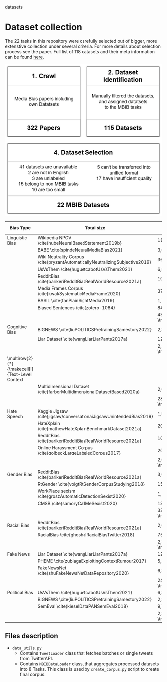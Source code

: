 datasets
# Dataset collection
The 22 tasks in this repository were carefully selected out of bigger, more extenstive collection under several criteria.
 For more details about selection process see the paper. Full list of 118 datasets and their meta information can be found [here](https://docs.google.com/spreadsheets/d/1BXcDcnBluSzv1bwwAEpRH61ObXd3Mxf66qsOVxilTXM/edit#gid=0).

![d](../figures/mbib_process.png)


| Bias Type |Total size|Dataset| Data Points|
|-----------|----------|-------|------------|
| Linguistic Bias                                 | Wikipedia NPOV \cite{hubeNeuralBasedStatement2019b}                          | 11,945               |
|                                                 | BABE \cite{spindeNeuralMediaBias2021}                                        | 3,673                |
|                                                 | Wiki Neutrality Corpus \cite{pryzantAutomaticallyNeutralizingSubjective2019} | 362,991              |
|                                                 | UsVsThem \cite{huguetcabotUsVsThem2021}                                      | 6,863                |
|                                                 | RedditBias \cite{barikeriRedditBiasRealWorldResource2021a}                   | 10,583               |
|                                                 | Media Frames Corpus \cite{kwakSystematicMediaFrame2020}                      | 37,622               |
|                                                 | BASIL \cite{fanPlainSightMedia2019}                                          | 1,726                |
|                                                 | Biased Sentences \cite{zotero-1084}                                          | 842                  |
|                                                 |                                                                              | 433,677* \tnote{*}   |
| Cognitive Bias                                  | BIGNEWS \cite{liuPOLITICSPretrainingSamestory2022}                           | 2,331,552            |
|                                                 | Liar Dataset \cite{wangLiarLiarPants2017a}                                   | 12,835               |
|                                                 |                                                                              | 2,344,387* \tnote{*} |
| \multirow{2}{*}{\makecell[l]{Text-Level Context |
|                                                 | Multidimensional Dataset \cite{farberMultidimensionalDatasetBased2020a}      | 2,094                |
|                                                 |                                                                              | 28,329* \tnote{*}    |
| Hate Speech                                     | Kaggle Jigsaw \cite{jigsaw/conversationaiJigsawUnintendedBias2019}           | 1,999,516            |
|                                                 | HateXplain \cite{mathewHateXplainBenchmarkDataset2021a}                      | 20,148               |
|                                                 | RedditBias \cite{barikeriRedditBiasRealWorldResource2021a}                   | 10,583               |
|                                                 | Online Harassment Corpus \cite{golbeckLargeLabeledCorpus2017}                | 20,427               |
|                                                 |                                                                              | 2,050,674* \tnote{*} |
| Gender Bias                                     | RedditBias \cite{barikeriRedditBiasRealWorldResource2021a}                   | 3,000                |
|                                                 | RtGender \cite{voigtRtGenderCorpusStudying2018}                              | 15,351               |
|                                                 | WorkPlace sexism \cite{groszAutomaticDetectionSexist2020}                    | 1,136                |
|                                                 | CMSB \cite{samoryCallMeSexist2020}                                           | 13,634               |
|                                                 |                                                                              | 33,121* \tnote{*}    |
| Racial Bias                                     | RedditBias \cite{barikeriRedditBiasRealWorldResource2021a}                   | 2,620                |
|                                                 | RacialBias \cite{ghoshalRacialBiasTwitter2018}                               | 751                  |
|                                                 |                                                                              | 2,371* \tnote{*}     |
| Fake News                                       | Liar Dataset \cite{wangLiarLiarPants2017a}                                   | 12,835               |
|                                                 | PHEME \cite{zubiagaExploitingContextRumour2017}                              | 5,222                |
|                                                 | FakeNewsNet \cite{shuFakeNewsNetDataRepository2020}                          | 6,337                |
|                                                 |                                                                              | 24,394* \tnote{*}    |
| Political Bias                                  | UsVsThem \cite{huguetcabotUsVsThem2021}                                      | 6,863                |
|                                                 | BIGNEWS \cite{liuPOLITICSPretrainingSamestory2022}                           | 2,331,552            |
|                                                 | SemEval \cite{kieselDataPANSemEval2018}                                      | 9,783                |
|                                                 |                                                                              | 2,348,198* \tnote{*} |




## Files description
* `data_utils.py`
  * Contains `TweetLoader` class that fetches batches or single tweets from TwitterAPI.
  * Contains `MBIBDataLoader` class, that aggregates processed datasets into 8 Tasks. This class is used by `create_corpus.py` script to create final corpus.
  
